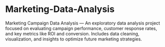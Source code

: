 # Marketing-Data-Analysis
Marketing Campaign Data Analysis — An exploratory data analysis project focused on evaluating campaign performance, customer response rates, and key metrics like ROI and conversion. Includes data cleaning, visualization, and insights to optimize future marketing strategies.
